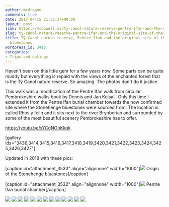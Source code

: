 ```yaml
---
author: mcdragon
comments: true
date: 2017-04-15 21:32:37+00:00
layout: post
link: https://mcdowell.si/ty-canol-nature-reserve-pentre-ifan-and-the-original-site-of-the-stonehenge-bluestones-3413.html
slug: ty-canol-nature-reserve-pentre-ifan-and-the-original-site-of-the-stonehenge-bluestones
title: Tŷ Canol nature reserve, Pentre Ifan and the original site of the Stonehenge
  bluestones
wordpress_id: 3413
categories:
- Trips and outings
---
```


Haven't been on this little gem for a few years now. Some parts can be quite muddy but everything is repaid with the views of the enchanted forest that is the Tŷ Canol nature reserve. So amazing. The photos don't do it justice.

This walk was a modification of the Pentre Ifan walk from circular Pembrokeshire walks book by Dennis and Jan Kelsall. Only this time I extended it from the Pentre Ifan burial chamber towards the now confirmed site where the Stonehenge bluestones were sourced from. The location is called Rhos y felin and it sits next to the river Brynberian and surrounded by some of the most beautiful scenery Pembrokeshire has to offer.

https://youtu.be/sYCgNOnKkqk

[gallery ids="3436,3414,3415,3416,3417,3418,3419,3420,3421,3422,3423,3424,3425,3426,3427"]





Updated in 2018 with these pics:

[caption id="attachment_3533" align="alignnone" width="1000"]![](https://dwlcvfkt1l4wn.cloudfront.net/2017/04/2018-05-23-14.27.01.jpg) Origin of the Stonehenge bluestones[/caption]

[caption id="attachment_3532" align="alignnone" width="1000"]![](https://dwlcvfkt1l4wn.cloudfront.net/2017/04/2018-05-23-13.52.35.jpg) Pentre Ifan burial chamber[/caption]

![](https://dwlcvfkt1l4wn.cloudfront.net/2017/04/2018-05-23-13.25.07.jpg) ![](https://dwlcvfkt1l4wn.cloudfront.net/2017/04/2018-05-23-13.01.15.jpg) ![](https://dwlcvfkt1l4wn.cloudfront.net/2017/04/2018-05-23-12.53.22.jpg) ![](https://dwlcvfkt1l4wn.cloudfront.net/2017/04/2018-05-23-12.53.18-1.jpg) ![](https://dwlcvfkt1l4wn.cloudfront.net/2017/04/2018-05-23-12.45.52-1.jpg) ![](https://dwlcvfkt1l4wn.cloudfront.net/2017/04/2018-05-23-12.45.11.jpg) ![](https://dwlcvfkt1l4wn.cloudfront.net/2017/04/2018-05-23-12.43.41.jpg) ![](https://dwlcvfkt1l4wn.cloudfront.net/2017/04/2018-05-23-12.43.37.jpg) ![](https://dwlcvfkt1l4wn.cloudfront.net/2017/04/2018-05-23-12.43.02.jpg) ![](https://dwlcvfkt1l4wn.cloudfront.net/2017/04/2018-05-23-12.42.58.jpg) ![](https://dwlcvfkt1l4wn.cloudfront.net/2017/04/2018-05-23-12.13.36-2.jpg) ![](https://dwlcvfkt1l4wn.cloudfront.net/2017/04/2018-05-23-12.12.33.jpg) ![](https://dwlcvfkt1l4wn.cloudfront.net/2017/04/2018-05-23-12.07.39-1.jpg)
